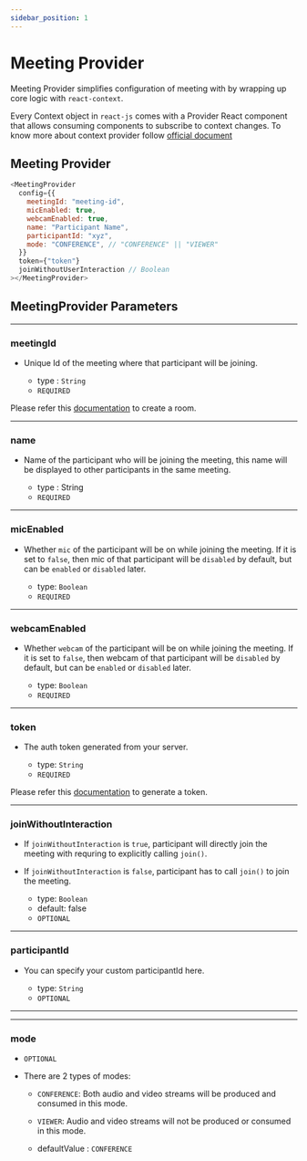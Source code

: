 ```yaml
---
sidebar_position: 1
---
```


# Meeting Provider

Meeting Provider simplifies configuration of meeting with by wrapping up core logic with `react-context`.

Every Context object in `react-js` comes with a Provider React component that allows consuming components to subscribe to context changes. To know more about context provider follow <a href="https://reactjs.org/docs/context.html#contextprovider">official document</a>

## Meeting Provider

```js title="Meeting Provider"
<MeetingProvider
  config={{
    meetingId: "meeting-id",
    micEnabled: true,
    webcamEnabled: true,
    name: "Participant Name",
    participantId: "xyz",
    mode: "CONFERENCE", // "CONFERENCE" || "VIEWER"
  }}
  token={"token"}
  joinWithoutUserInteraction // Boolean
></MeetingProvider>
```

## MeetingProvider Parameters

---

### meetingId

- Unique Id of the meeting where that participant will be joining.

  - type : `String`
  - `REQUIRED`

Please refer this [documentation](/api-reference/realtime-communication/create-room) to create a room.

---

### name

- Name of the participant who will be joining the meeting, this name will be displayed to other participants in the same meeting.

  - type : String
  - `REQUIRED`

---

### micEnabled

- Whether `mic` of the participant will be on while joining the meeting. If it is set to `false`, then mic of that participant will be `disabled` by default, but can be `enabled` or `disabled` later.

  - type: `Boolean`
  - `REQUIRED`

---

### webcamEnabled

- Whether `webcam` of the participant will be on while joining the meeting. If it is set to `false`, then webcam of that participant will be `disabled` by default, but can be `enabled` or `disabled` later.

  - type: `Boolean`
  - `REQUIRED`

---

### token

- The auth token generated from your server.

  - type: `String`
  - `REQUIRED`

Please refer this [documentation](/api-reference/realtime-communication/intro) to generate a token.

---

### joinWithoutInteraction

- If `joinWithoutInteraction` is `true`, participant will directly join the meeting with requring to explicitly calling `join()`.

- If `joinWithoutInteraction` is `false`, participant has to call `join()` to join the meeting.

  - type: `Boolean`
  - default: false
  - `OPTIONAL`

---

### participantId

- You can specify your custom participantId here.

  - type: `String`
  - `OPTIONAL`

---

---

### mode

- `OPTIONAL`

- There are 2 types of modes:

  - `CONFERENCE`: Both audio and video streams will be produced and consumed in this mode.
  - `VIEWER`: Audio and video streams will not be produced or consumed in this mode.

  - defaultValue : `CONFERENCE`

